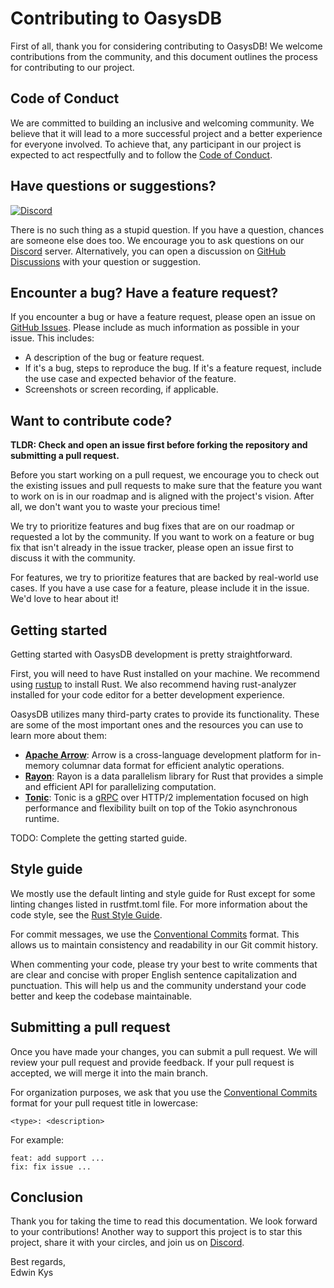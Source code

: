 # Contributing to OasysDB

First of all, thank you for considering contributing to OasysDB! We welcome
contributions from the community, and this document outlines the process for
contributing to our project.

## Code of Conduct

We are committed to building an inclusive and welcoming community. We believe
that it will lead to a more successful project and a better experience for
everyone involved. To achieve that, any participant in our project is expected
to act respectfully and to follow the [Code of Conduct](code_of_conduct.md).

## Have questions or suggestions?

[![Discord](https://img.shields.io/discord/1182432298382131200?logo=discord&logoColor=%23ffffff&label=Discord&labelColor=%235865F2&style=for-the-badge)](https://discord.gg/bDhQrkqNP4)

There is no such thing as a stupid question. If you have a question, chances are
someone else does too. We encourage you to ask questions on our
[Discord](https://discord.gg/bDhQrkqNP4) server. Alternatively, you can open a
discussion on
[GitHub Discussions](https://github.com/oasysai/oasysdb/discussions) with your
question or suggestion.

## Encounter a bug? Have a feature request?

If you encounter a bug or have a feature request, please open an issue on
[GitHub Issues](https://github.com/oasysai/oasysdb/issues). Please include as
much information as possible in your issue. This includes:

- A description of the bug or feature request.
- If it's a bug, steps to reproduce the bug. If it's a feature request, include
  the use case and expected behavior of the feature.
- Screenshots or screen recording, if applicable.

## Want to contribute code?

**TLDR: Check and open an issue first before forking the repository and
submitting a pull request.**

Before you start working on a pull request, we encourage you to check out the
existing issues and pull requests to make sure that the feature you want to work
on is in our roadmap and is aligned with the project's vision. After all, we
don't want you to waste your precious time!

We try to prioritize features and bug fixes that are on our roadmap or requested
a lot by the community. If you want to work on a feature or bug fix that isn't
already in the issue tracker, please open an issue first to discuss it with the
community.

For features, we try to prioritize features that are backed by real-world use
cases. If you have a use case for a feature, please include it in the issue.
We'd love to hear about it!

## Getting started

Getting started with OasysDB development is pretty straightforward.

First, you will need to have Rust installed on your machine. We recommend using
[rustup](https://www.rust-lang.org/tools/install) to install Rust. We also
recommend having rust-analyzer installed for your code editor for a better
development experience.

OasysDB utilizes many third-party crates to provide its functionality. These are
some of the most important ones and the resources you can use to learn more
about them:

- [**Apache Arrow**](https://arrow.apache.org): Arrow is a cross-language
  development platform for in-memory columnar data format for efficient analytic
  operations.
- [**Rayon**](https://github.com/rayon-rs/rayon): Rayon is a data parallelism
  library for Rust that provides a simple and efficient API for parallelizing
  computation.
- [**Tonic**](https://github.com/hyperium/tonic): Tonic is a
  [gRPC](https://grpc.io/docs/) over HTTP/2 implementation focused on high
  performance and flexibility built on top of the Tokio asynchronous runtime.

TODO: Complete the getting started guide.

## Style guide

We mostly use the default linting and style guide for Rust except for some
linting changes listed in rustfmt.toml file. For more information about the code
style, see the
[Rust Style Guide](https://doc.rust-lang.org/beta/style-guide/index.html).

For commit messages, we use the
[Conventional Commits](https://www.conventionalcommits.org/en/v1.0.0/) format.
This allows us to maintain consistency and readability in our Git commit
history.

When commenting your code, please try your best to write comments that are clear
and concise with proper English sentence capitalization and punctuation. This
will help us and the community understand your code better and keep the codebase
maintainable.

## Submitting a pull request

Once you have made your changes, you can submit a pull request. We will review
your pull request and provide feedback. If your pull request is accepted, we
will merge it into the main branch.

For organization purposes, we ask that you use the
[Conventional Commits](https://www.conventionalcommits.org/en/v1.0.0/) format
for your pull request title in lowercase:

```
<type>: <description>
```

For example:

```
feat: add support ...
fix: fix issue ...
```

## Conclusion

Thank you for taking the time to read this documentation. We look forward to
your contributions! Another way to support this project is to star this project,
share it with your circles, and join us on
[Discord](https://discord.gg/bDhQrkqNP4).

Best regards,<br /> Edwin Kys
